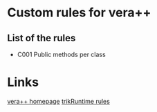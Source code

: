 # Custom rules for vera++

## List of the rules
- C001 Public methods per class

# Links

[vera++ homepage](https://bitbucket.org/verateam/vera/wiki/Home)
[trikRuntime rules](https://github.com/trikset/trikRuntime/tree/master/vera%2B%2B/scripts/rules)

